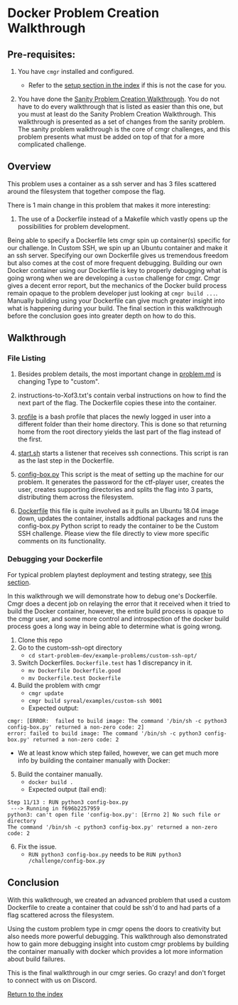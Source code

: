 # Docker Problem Creation Walkthrough


## Pre-requisites:

1. You have `cmgr` installed and configured.
    - Refer to the [setup section in the index](/README.md#setup)
      if this is not the case for you.

2. You have done the [Sanity Problem Creation Walkthrough](/example-problems/sanity-static-flag/README.md).
   You do not have to do every walkthrough that is listed as easier than this
   one, but you must at least do the Sanity Problem Creation Walkthrough. 
   This walkthrough is presented as a set of changes from the sanity problem.
   The sanity problem walkthrough is the core of cmgr challenges, and this 
   problem presents what must be added on top of that for a more complicated
   challenge.



## Overview

This problem uses a container as a ssh server and has 3 files scattered around
the filesystem that together compose the flag.

There is 1 main change in this problem that makes it more interesting:

1. The use of a Dockerfile instead of a Makefile which vastly opens up the
   possibilities for problem development.

Being able to specify a Dockerfile lets cmgr spin up container(s) specific for
our challenge. In Custom SSH, we spin up an Ubuntu container and make it an ssh
server. Specifying our own Dockerfile gives us tremendous freedom but also
comes at the cost of more frequent debugging. Building our own Docker container
using our Dockerfile is key to properly debugging what is going wrong when we
are developing a `custom` challenge for cmgr. Cmgr gives a decent error report,
but the mechanics of the Docker build process remain opaque to the problem
developer just looking at `cmgr build ...`. Manually building using your
Dockerfile can give much greater insight into what is happening during your
build. The final section in this walkthrough before the conclusion goes into
greater depth on how to do this.


## Walkthrough


### File Listing

1. Besides problem details, the most important change in
   [problem.md](/example-problems/custom-ssh-opt/problem.md) is changing Type to
   "custom".

2. instructions-to-Xof3.txt's contain verbal instructions on how to find the
   next part of the flag. The Dockerfile copies these into the container.

3. [profile](/example-problems/custom-ssh-opt/profile) is a bash profile that
   places the newly logged in user into a different folder than their home
   directory. This is done so that returning home from the root directory
   yields the last part of the flag instead of the first.
   
4. [start.sh](/example-problems/custom-ssh-opt/start.sh) starts a listener that
   receives ssh connections. This script is ran as the last step in the
   Dockerfile.
   
5. [config-box.py](/example-problems/custom-ssh-opt/config-box.py) This script
   is the meat of setting up the machine for our problem. It generates the
   password for the ctf-player user, creates the user, creates supporting
   directories and splits the flag into 3 parts, distributing them across the
   filesystem.
   
7. [Dockerfile](/example-problems/custom-ssh-opt/Dockerfile) this file is quite
   involved as it pulls an Ubuntu 18.04 image down, updates the container,
   installs addtional packages and runs the config-box.py Python script to
   ready the container to be the Custom SSH challenge. Please view the file
   directly to view more specific comments on its functionality.


### Debugging your Dockerfile

For typical problem playtest deployment and testing strategy, see 
[this section](/example-problems/sanity-static-flag#Deployment).

In this walkthrough we will demonstrate how to debug one's Dockerfile. Cmgr
does a decent job on relaying the error that it received when it tried to
build the Docker container, however, the entire build process is opaque to
the cmgr user, and some more control and introspection of the docker build
process goes a long way in being able to determine what is going wrong.

1. Clone this repo
2. Go to the custom-ssh-opt directory
    - `cd start-problem-dev/example-problems/custom-ssh-opt/`
3. Switch Dockerfiles. `Dockerfile.test` has 1 discrepancy in it.
    - `mv Dockerfile Dockerfile.good`
    - `mv Dockerfile.test Dockerfile`
4. Build the problem with cmgr
      - `cmgr update`
      - `cmgr build syreal/examples/custom-ssh 9001`
      - Expected output:
```
cmgr: [ERROR:  failed to build image: The command '/bin/sh -c python3 config-box.py' returned a non-zero code: 2]
error: failed to build image: The command '/bin/sh -c python3 config-box.py' returned a non-zero code: 2
```
* We at least know which step failed, however, we can get much more info
  by building the container manually with Docker:

5. Build the container manually.
    - `docker build .`
    - Expected output (tail end):
```
Step 11/13 : RUN python3 config-box.py
 ---> Running in f696b2257959
python3: can't open file 'config-box.py': [Errno 2] No such file or directory
The command '/bin/sh -c python3 config-box.py' returned a non-zero code: 2
```
6. Fix the issue.
    - `RUN python3 config-box.py` needs to be `RUN python3 /challenge/config-box.py`

## Conclusion

With this walkthrough, we created an advanced problem that used a custom
Dockerfile to create a container that could be ssh'd to and had parts of a
flag scattered across the filesystem.

Using the custom problem type in cmgr opens the doors to creativity but also
needs more powerful debugging. This walkthrough also demonstrated how to
gain more debugging insight into custom cmgr problems by building the
container manually with docker which provides a lot more information about
build failures.

This is the final walkthrough in our cmgr series. Go crazy! and don't forget
to connect with us on Discord.

[Return to the index](/README.md#walkthroughs)

